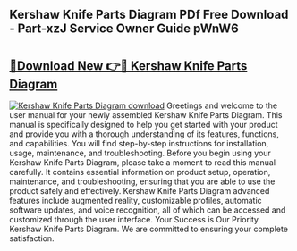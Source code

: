 ## Kershaw Knife Parts Diagram PDf Free Download - Part-xzJ Service Owner Guide pWnW6

# <h2><a href="http://dfnjizj.blite.top/?on=Kershaw+Knife+Parts+Diagram">🔗Download New 👉🔴 Kershaw Knife Parts Diagram</a></h2>

[![Kershaw Knife Parts Diagram download](https://i.imgur.com/lujVjoI.png)](http://dfnjizj.blite.top/?on=Kershaw+Knife+Parts+Diagram)
Greetings and welcome to the user manual for your newly assembled Kershaw Knife Parts Diagram. This manual is specifically designed to help you get started with your product and provide you with a thorough understanding of its features, functions, and capabilities. You will find step-by-step instructions for installation, usage, maintenance, and troubleshooting. Before you begin using your Kershaw Knife Parts Diagram, please take a moment to read this manual carefully. It contains essential information on product setup, operation, maintenance, and troubleshooting, ensuring that you are able to use the product safely and effectively. Kershaw Knife Parts Diagram advanced features include augmented reality, customizable profiles, automatic software updates, and voice recognition, all of which can be accessed and customized through the user interface. Your Success is Our Priority Kershaw Knife Parts Diagram. We are committed to ensuring your complete satisfaction.

